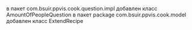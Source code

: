в пакет com.bsuir.ppvis.сook.question.impl добавлен класс AmountOfPeopleQuestion
в пакет package com.bsuir.ppvis.сook.model добавлен класс ExtendRecipe